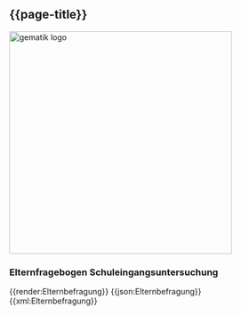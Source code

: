 ## {{page-title}}

<img src="https://github.com/gematik/schuleingangsuntersuchung/blob/main/ImplementationGuide/images/questionnaire-Elternfragebogen.png?raw=true" alt="gematik logo" width="400"/>

### Elternfragebogen Schuleingangsuntersuchung
<tabs>
    <tab title="Table">      
        {{render:Elternbefragung}}
    </tab>
    <tab title="JSON">
        {{json:Elternbefragung}}
    </tab>
    <tab title="XML">
        {{xml:Elternbefragung}}
    </tab>
</tabs>